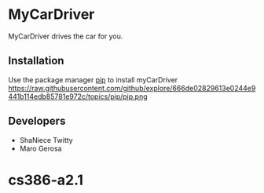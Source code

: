 # MyCarDriver
MyCarDriver drives the car for you.
## Installation
Use the package manager [pip](https://pypi.org/project/pip/) to install myCarDriver
<https://raw.githubusercontent.com/github/explore/666de02829613e0244e9441b114edb85781e972c/topics/pip/pip.png>
## Developers
+ ShaNiece Twitty
+ Maro Gerosa
# cs386-a2.1
